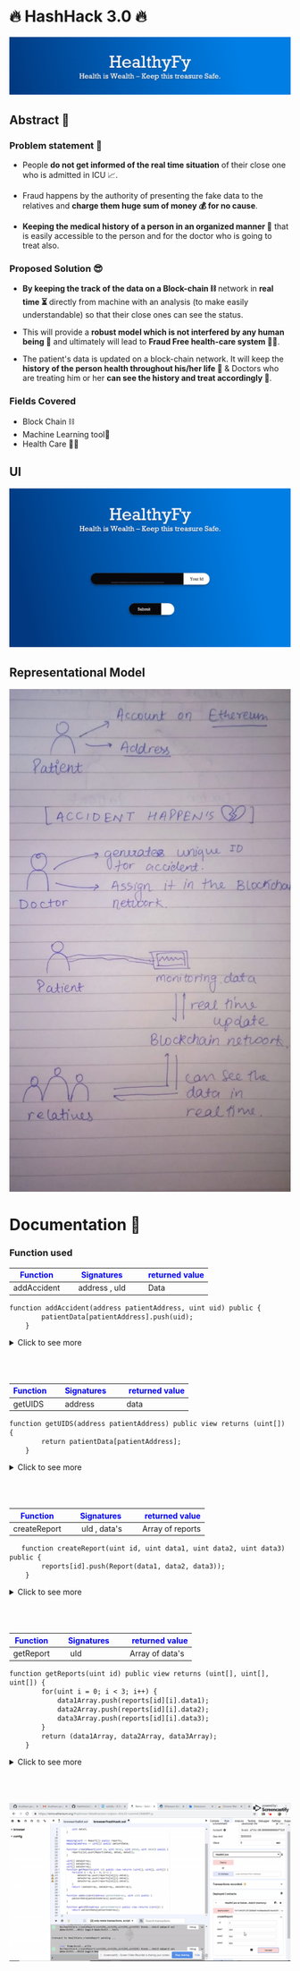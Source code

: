 # 🔥 HashHack 3.0 🔥

![Screenshot of the Login](./Screenshot/banner.png)

## Abstract 🎇

### Problem statement 🤔

- People **do not get informed of the real time situation** of their close one who is admitted in ICU 📈.

- Fraud happens by the authority of presenting the fake data to the relatives and **charge them huge sum of money 💰 for no cause**.

- **Keeping the medical history of a person in an organized manner 📑** that is easily accessible to the person and for the doctor who is going to treat also.

### Proposed Solution 😎

- **By keeping the track of the data on a Block-chain ⛓** network in **real time ⏳** directly from machine with an analysis (to make easily understandable) so that their close ones can see the status.
- This will provide a **robust model which is not interfered by any human being 🤬** and ultimately will lead to **Fraud Free health-care system 👩‍⚕️**.

- The patient's data is updated on a block-chain network. It will keep the **history of the person health throughout his/her life 📄** & Doctors who are treating him or her **can see the history and treat accordingly 💉**.

### Fields Covered

- Block Chain ⛓️
- Machine Learning tool🤖
- Health Care 🏥💓

## UI

![Screenshot of the Login](./Screenshot/Login.png)

## Representational Model

![Model](./Screenshot/model.jpeg)

# Documentation 📃

### <span style=" ; font-weight : 700"> Function used </span>

| <span style="color:blue"> Function</span> | <span style="color:blue"> &nbsp; &nbsp; &nbsp;Signatures</span> | <span style="color:blue"> &nbsp; &nbsp; &nbsp; &nbsp;returned value</span> |
| ----------------------------------------- | --------------------------------------------------------------- | -------------------------------------------------------------------------- |
| addAccident                               | &nbsp; &nbsp;&nbsp; address , uId                               | &nbsp; &nbsp; &nbsp; &nbsp;Data                                            |

```
function addAccident(address patientAddress, uint uid) public {
        patientData[patientAddress].push(uid);
    }
```

<details><summary>Click to see more</summary><br>

> This function takes the address of node and unique if of node and push and node to the block chain network

</details>
</br>
</br>
</br>

| <span style="color:blue"> Function</span> | <span style="color:blue"> &nbsp; &nbsp; &nbsp;Signatures</span> | <span style="color:blue"> &nbsp; &nbsp; &nbsp; &nbsp;returned value</span> |
| ----------------------------------------- | --------------------------------------------------------------- | -------------------------------------------------------------------------- |
| getUIDS                                   | &nbsp; &nbsp; &nbsp;address                                     | &nbsp; &nbsp; &nbsp; data                                                  |

```
function getUIDS(address patientAddress) public view returns (uint[]) {
        return patientData[patientAddress];
    }
```

<details><summary>Click to see more</summary><br>

> This function takes the address of patients and and return it unique ID

</details>
</br>
</br>
</br>

| <span style="color:blue"> Function</span> | <span style="color:blue"> &nbsp; &nbsp; &nbsp;Signatures</span> | <span style="color:blue"> &nbsp; &nbsp; &nbsp; &nbsp;returned value</span> |
| ----------------------------------------- | --------------------------------------------------------------- | -------------------------------------------------------------------------- |
| createReport                              | &nbsp; &nbsp; &nbsp; uId , data's                               | &nbsp; &nbsp; &nbsp; Array of reports                                      |

```
   function createReport(uint id, uint data1, uint data2, uint data3) public {
        reports[id].push(Report(data1, data2, data3));
    }
```

<details><summary>Click to see more</summary><br>

> This function takes the unique id of patient's and patient's health related data and return the array of report

</details>
</br>
</br>
</br>

| <span style="color:blue"> Function</span> | <span style="color:blue"> &nbsp; &nbsp; &nbsp;Signatures</span> | <span style="color:blue"> &nbsp; &nbsp; &nbsp; &nbsp;returned value</span> |
| ----------------------------------------- | --------------------------------------------------------------- | -------------------------------------------------------------------------- |
| getReport                                 | &nbsp; &nbsp; &nbsp; uId                                        | &nbsp; &nbsp; &nbsp; Array of data's                                       |

```
function getReports(uint id) public view returns (uint[], uint[], uint[]) {
        for(uint i = 0; i < 3; i++) {
            data1Array.push(reports[id][i].data1);
            data2Array.push(reports[id][i].data2);
            data3Array.push(reports[id][i].data3);
        }
        return (data1Array, data2Array, data3Array);
    }
```

<details><summary>Click to see more</summary><br>

> This function takes the unique ID of patients and return the array of reports

</details>
</br>
</br>
</br>

![Alt Text](./screenshot/working.gif)
